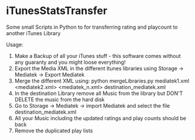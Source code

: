 iTunesStatsTransfer
===================

Some small Scripts in Python to for transferring rating and playcount to another iTunes Library

Usage: 
1) Make a Backup of all your iTunes stuff - this software comes without any guaranty and you might loose everything!
2) Export the Media XML in the different Itunes libraries using Storage -> Mediatek -> Export Mediatek
3) Merge the different XML using: python mergeLibraries.py mediatek1.xml <mediatek2.xml> <mediatek_n.xml> destination_mediatek.xml
4) In the destination Library remove all Music from the library but DON'T DELETE the music from the hard disk
5) Go to Storage -> Mediatek -> import Mediatek and select the file destination_mediatek.xml
6) All your Music including the updated ratings and play counts should be back
7) Remove the duplicated play lists